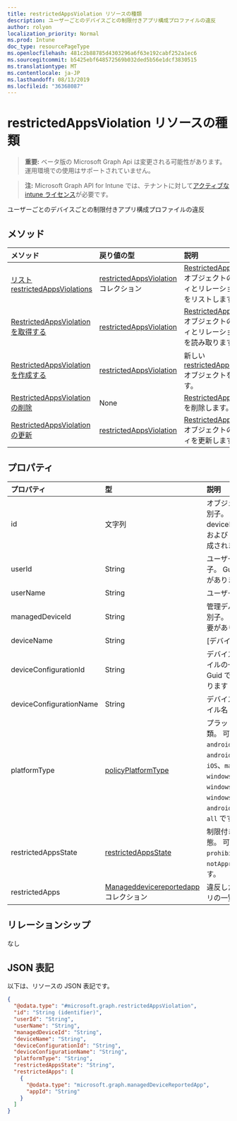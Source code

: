 ```yaml
---
title: restrictedAppsViolation リソースの種類
description: ユーザーごとのデバイスごとの制限付きアプリ構成プロファイルの違反
author: rolyon
localization_priority: Normal
ms.prod: Intune
doc_type: resourcePageType
ms.openlocfilehash: 481c2b88785d4303296a6f63e192cabf252a1ec6
ms.sourcegitcommit: b5425ebf648572569b032ded5b56e1dcf3830515
ms.translationtype: MT
ms.contentlocale: ja-JP
ms.lasthandoff: 08/13/2019
ms.locfileid: "36368087"
---
```

# <a name="restrictedappsviolation-resource-type"></a>restrictedAppsViolation リソースの種類

> **重要:** ベータ版の Microsoft Graph Api は変更される可能性があります。運用環境での使用はサポートされていません。

> **注:** Microsoft Graph API for Intune では、テナントに対して[アクティブな intune ライセンス](https://go.microsoft.com/fwlink/?linkid=839381)が必要です。

ユーザーごとのデバイスごとの制限付きアプリ構成プロファイルの違反

## <a name="methods"></a>メソッド
|メソッド|戻り値の型|説明|
|:---|:---|:---|
|[リスト restrictedAppsViolations](../api/intune-deviceconfig-restrictedappsviolation-list.md)|[restrictedAppsViolation](../resources/intune-deviceconfig-restrictedappsviolation.md)コレクション|[RestrictedAppsViolation](../resources/intune-deviceconfig-restrictedappsviolation.md)オブジェクトのプロパティとリレーションシップをリストします。|
|[RestrictedAppsViolation を取得する](../api/intune-deviceconfig-restrictedappsviolation-get.md)|[restrictedAppsViolation](../resources/intune-deviceconfig-restrictedappsviolation.md)|[RestrictedAppsViolation](../resources/intune-deviceconfig-restrictedappsviolation.md)オブジェクトのプロパティとリレーションシップを読み取ります。|
|[RestrictedAppsViolation を作成する](../api/intune-deviceconfig-restrictedappsviolation-create.md)|[restrictedAppsViolation](../resources/intune-deviceconfig-restrictedappsviolation.md)|新しい[restrictedAppsViolation](../resources/intune-deviceconfig-restrictedappsviolation.md)オブジェクトを作成します。|
|[RestrictedAppsViolation の削除](../api/intune-deviceconfig-restrictedappsviolation-delete.md)|None|[RestrictedAppsViolation](../resources/intune-deviceconfig-restrictedappsviolation.md)を削除します。|
|[RestrictedAppsViolation の更新](../api/intune-deviceconfig-restrictedappsviolation-update.md)|[restrictedAppsViolation](../resources/intune-deviceconfig-restrictedappsviolation.md)|[RestrictedAppsViolation](../resources/intune-deviceconfig-restrictedappsviolation.md)オブジェクトのプロパティを更新します。|

## <a name="properties"></a>プロパティ
|プロパティ|型|説明|
|:---|:---|:---|
|id|文字列|オブジェクトの一意識別子。 AccountId、deviceId、policyId、および userId から構成されます。|
|userId|String|ユーザーの一意識別子。 Guid である必要があります|
|userName|String|ユーザー名|
|managedDeviceId|String|管理デバイスの一意識別子。 Guid である必要があります|
|deviceName|String|[デバイス名]|
|deviceConfigurationId|String|デバイス構成プロファイルの一意識別子。 Guid である必要があります|
|deviceConfigurationName|String|デバイス構成プロファイル名|
|platformType|[policyPlatformType](../resources/intune-deviceconfig-policyplatformtype.md)|プラットフォームの種類。 可能な値は、`android`、`androidForWork`、`iOS`、`macOS`、`windowsPhone81`、`windows81AndLater`、`windows10AndLater`、`androidWorkProfile`、`all` です。|
|restrictedAppsState|[restrictedAppsState](../resources/intune-deviceconfig-restrictedappsstate.md)|制限付きアプリの状態。 可能な値は、`prohibitedApps`、`notApprovedApps` です。|
|restrictedApps|[Manageddevicereportedapp](../resources/intune-deviceconfig-manageddevicereportedapp.md)コレクション|違反した制限付きアプリの一覧|

## <a name="relationships"></a>リレーションシップ
なし

## <a name="json-representation"></a>JSON 表記
以下は、リソースの JSON 表記です。
<!-- {
  "blockType": "resource",
  "keyProperty": "id",
  "@odata.type": "microsoft.graph.restrictedAppsViolation"
}
-->
``` json
{
  "@odata.type": "#microsoft.graph.restrictedAppsViolation",
  "id": "String (identifier)",
  "userId": "String",
  "userName": "String",
  "managedDeviceId": "String",
  "deviceName": "String",
  "deviceConfigurationId": "String",
  "deviceConfigurationName": "String",
  "platformType": "String",
  "restrictedAppsState": "String",
  "restrictedApps": [
    {
      "@odata.type": "microsoft.graph.managedDeviceReportedApp",
      "appId": "String"
    }
  ]
}
```



